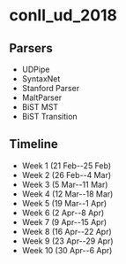 # conll_ud_2018

## Parsers

* UDPipe
* SyntaxNet
* Stanford Parser
* MaltParser
* BiST MST
* BiST Transition

## Timeline

* Week 1 (21 Feb--25 Feb)
* Week 2 (26 Feb--4 Mar)
* Week 3 (5 Mar--11 Mar)
* Week 4 (12 Mar--18 Mar)
* Week 5 (19 Mar--1 Apr)
* Week 6 (2 Apr--8 Apr)
* Week 7 (9 Apr--15 Apr)
* Week 8 (16 Apr--22 Apr)
* Week 9 (23 Apr--29 Apr)
* Week 10 (30 Apr--6 Apr)
